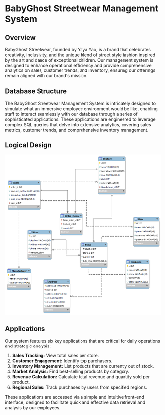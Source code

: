 
# BabyGhost Streetwear Management System

## Overview

BabyGhost Streetwear, founded by Yaya Yao, is a brand that celebrates creativity, inclusivity, and the unique blend of street style fashion inspired by the art and dance of exceptional children. Our management system is designed to enhance operational efficiency and provide comprehensive analytics on sales, customer trends, and inventory, ensuring our offerings remain aligned with our brand's mission.

## Database Structure

The BabyGhost Streetwear Management System is intricately designed to simulate what an immersive employee environment would be like, enabling staff to interact seamlessly with our database through a series of sophisticated applications. These applications are engineered to leverage complex SQL queries that delve into extensive analytics, covering sales metrics, customer trends, and comprehensive inventory management.

## Logical Design

![Logical Design](451finalER.png)

## Applications

Our system features six key applications that are critical for daily operations and strategic analysis:

1. **Sales Tracking:** View total sales per store.
2. **Customer Engagement:** Identify top purchasers.
3. **Inventory Management:** List products that are currently out of stock.
4. **Market Analysis:** Find best-selling products by category.
5. **Revenue Calculation:** Calculate total revenue and quantity sold per product.
6. **Regional Sales:** Track purchases by users from specified regions.

These applications are accessed via a simple and intuitive front-end interface, designed to facilitate quick and effective data retrieval and analysis by our employees.

